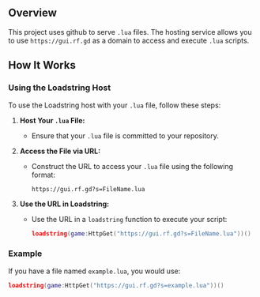 
## Overview

This project uses github to serve `.lua` files. The hosting service allows you to use `https://gui.rf.gd` as a domain to access and execute `.lua` scripts.

## How It Works

### Using the Loadstring Host

To use the Loadstring host with your `.lua` file, follow these steps:

1. **Host Your `.lua` File:**
   - Ensure that your `.lua` file is committed to your repository.

2. **Access the File via URL:**
   - Construct the URL to access your `.lua` file using the following format:
     ```
     https://gui.rf.gd?s=FileName.lua
     ```

3. **Use the URL in Loadstring:**
   - Use the URL in a `loadstring` function to execute your script:
     ```lua
     loadstring(game:HttpGet("https://gui.rf.gd?s=FileName.lua"))()
     ```

### Example

If you have a file named `example.lua`, you would use:
```lua
loadstring(game:HttpGet("https://gui.rf.gd?s=example.lua"))()
